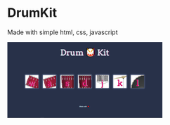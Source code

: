 # DrumKit
<p> Made with simple html, css, javascript</p>

<img src="images/preview.PNG" width="70%">
